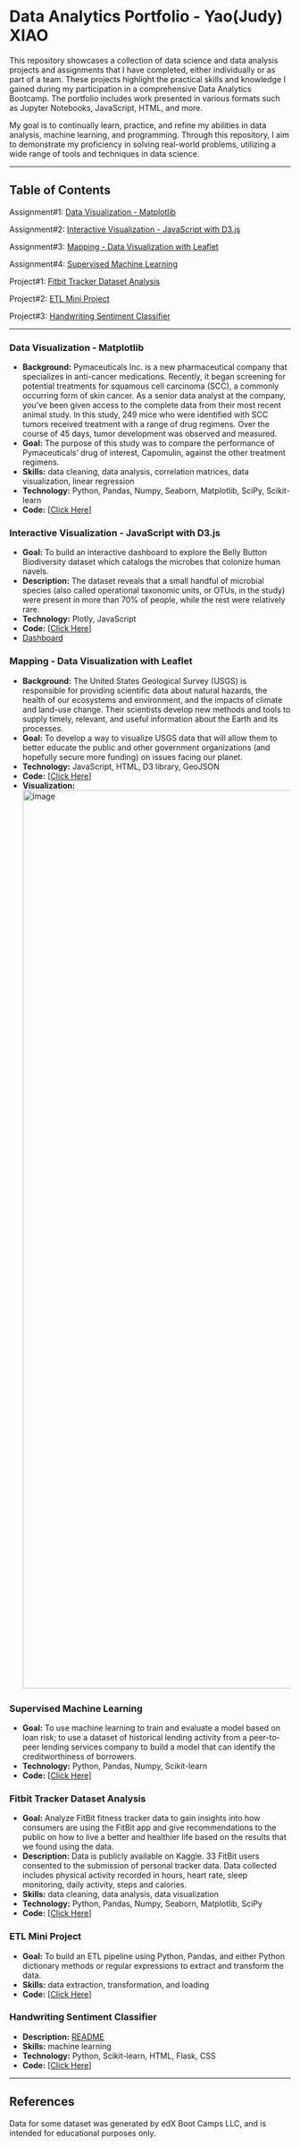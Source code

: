# Data Analytics Portfolio - Yao(Judy) XIAO

This repository showcases a collection of data science and data analysis projects and assignments that I have completed, either individually or as part of a team. These projects highlight the practical skills and knowledge I gained during my participation in a comprehensive Data Analytics Bootcamp. The portfolio includes work presented in various formats such as Jupyter Notebooks, JavaScript, HTML, and more.

My goal is to continually learn, practice, and refine my abilities in data analysis, machine learning, and programming. Through this repository, I aim to demonstrate my proficiency in solving real-world problems, utilizing a wide range of tools and techniques in data science.

--- 
## Table of Contents
Assignment#1: [Data Visualization - Matplotlib](#data-visualization---matplotlib)

Assignment#2: [Interactive Visualization - JavaScript with D3.js](#interactive-visualization---javascript-with-d3js)

Assignment#3: [Mapping - Data Visualization with Leaflet](#mapping---data-visualization-with-leaflet)

Assignment#4: [Supervised Machine Learning](#supervised-machine-learning)

Project#1: [Fitbit Tracker Dataset Analysis](#fitbit-tracker-dataset-analysis)

Project#2: [ETL Mini Project](#etl-mini-project)

Project#3: [Handwriting Sentiment Classifier](#handwriting-sentiment-classifier)

---
### Data Visualization - Matplotlib

* **Background:** Pymaceuticals Inc. is a new pharmaceutical company that specializes in anti-cancer medications. Recently, it began screening for potential treatments for squamous cell carcinoma (SCC), a commonly occurring form of skin cancer. As a senior data analyst at the company, you've been given access to the complete data from their most recent animal study. In this study, 249 mice who were identified with SCC tumors received treatment with a range of drug regimens. Over the course of 45 days, tumor development was observed and measured.
* **Goal:** The purpose of this study was to compare the performance of Pymaceuticals’ drug of interest, Capomulin, against the other treatment regimens.
* **Skills:** data cleaning, data analysis, correlation matrices, data visualization, linear regression
* **Technology:** Python, Pandas, Numpy, Seaborn, Matplotlib, SciPy, Scikit-learn 
* **Code:** [[Click Here](https://github.com/xiaoyaojudy/Challenge_5/blob/main/pymaceuticals_starter%20-%20Xiao_Yao.ipynb)]

### Interactive Visualization - JavaScript with D3.js

* **Goal:** To build an interactive dashboard to explore the Belly Button Biodiversity dataset which catalogs the microbes that colonize human navels.
* **Description:** The dataset reveals that a small handful of microbial species (also called operational taxonomic units, or OTUs, in the study) were present in more than 70% of people, while the rest were relatively rare.
* **Technology:** Plotly, JavaScript
* **Code:** [[Click Here](https://github.com/xiaoyaojudy/belly-button-challenge.git)]
* [Dashboard](https://xiaoyaojudy.github.io/belly-button-challenge/)
  
### Mapping - Data Visualization with Leaflet

* **Background:** The United States Geological Survey (USGS) is responsible for providing scientific data about natural hazards, the health of our ecosystems and environment, and the impacts of climate and land-use change. Their scientists develop new methods and tools to supply timely, relevant, and useful information about the Earth and its processes.
* **Goal:** To develop a way to visualize USGS data that will allow them to better educate the public and other government organizations (and hopefully secure more funding) on issues facing our planet.
* **Technology:** JavaScript, HTML, D3 library, GeoJSON
* **Code:** [[Click Here](https://github.com/xiaoyaojudy/leaflet-challenge.git)]
* **Visualization:**
  <img width="1605" alt="image" src="https://github.com/user-attachments/assets/b708858b-2708-4321-bab2-376d0896e742">

### Supervised Machine Learning

* **Goal:** To use machine learning to train and evaluate a model based on loan risk; to use a dataset of historical lending activity from a peer-to-peer lending services company to build a model that can identify the creditworthiness of borrowers.
* **Technology:** Python, Pandas, Numpy, Scikit-learn
* **Code:** [[Click Here](https://github.com/xiaoyaojudy/credit-risk-classification.git)]

### Fitbit Tracker Dataset Analysis

* **Goal:** Analyze FitBit fitness tracker data to gain insights into how consumers are using the FitBit app and give recommendations to the public on how to live a better and healthier life based on the results that we found using the data.
* **Description:** Data is publicly available on Kaggle. 33 FitBit users consented to the submission of personal tracker data. Data collected includes physical activity recorded in hours, heart rate, sleep monitoring, daily activity, steps and calories.
* **Skills:** data cleaning, data analysis, data visualization
* **Technology:** Python, Pandas, Numpy, Seaborn, Matplotlib, SciPy
* **Code:** [[Click Here](https://github.com/Enimien/project_1_healthcare.git)]
  
### ETL Mini Project

* **Goal:** To build an ETL pipeline using Python, Pandas, and either Python dictionary methods or regular expressions to extract and transform the data.
* **Skills:** data extraction, transformation, and loading
* **Code:** [[Click Here](https://github.com/xiaoyaojudy/Crowdfunding_ETL/blob/main/ETL_Mini_Project_YXiao.ipynb)]
  
### Handwriting Sentiment Classifier

* **Description:** [README](https://github.com/Ernawaty2024/handwriting_sentiment_classifier/blob/main/README.md)
* **Skills:** machine learning
* **Technology:** Python, Scikit-learn, HTML, Flask, CSS
* **Code:** [[Click Here](https://github.com/Ernawaty2024/handwriting_sentiment_classifier/blob/main/ModelData.ipynb)]

---

## References
Data for some dataset was generated by edX Boot Camps LLC, and is intended for educational purposes only.
